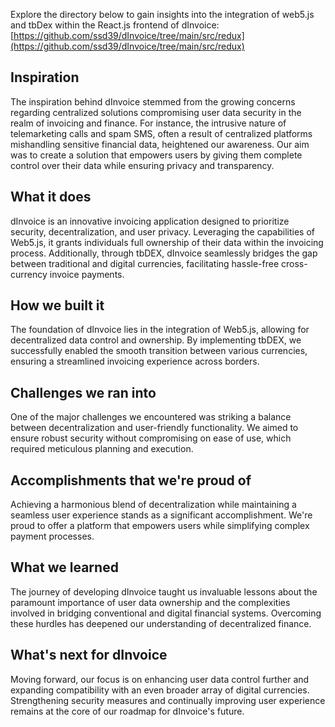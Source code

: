 Explore the directory below to gain insights into the integration of web5.js and tbDex within the React.js frontend of dInvoice:
[https://github.com/ssd39/dInvoice/tree/main/src/redux](https://github.com/ssd39/dInvoice/tree/main/src/redux)

## Inspiration
The inspiration behind dInvoice stemmed from the growing concerns regarding centralized solutions compromising user data security in the realm of invoicing and finance. For instance, the intrusive nature of telemarketing calls and spam SMS, often a result of centralized platforms mishandling sensitive financial data, heightened our awareness. Our aim was to create a solution that empowers users by giving them complete control over their data while ensuring privacy and transparency.

## What it does
dInvoice is an innovative invoicing application designed to prioritize security, decentralization, and user privacy. Leveraging the capabilities of Web5.js, it grants individuals full ownership of their data within the invoicing process. Additionally, through tbDEX, dInvoice seamlessly bridges the gap between traditional and digital currencies, facilitating hassle-free cross-currency invoice payments.

## How we built it
The foundation of dInvoice lies in the integration of Web5.js, allowing for decentralized data control and ownership. By implementing tbDEX, we successfully enabled the smooth transition between various currencies, ensuring a streamlined invoicing experience across borders.

## Challenges we ran into
One of the major challenges we encountered was striking a balance between decentralization and user-friendly functionality. We aimed to ensure robust security without compromising on ease of use, which required meticulous planning and execution.

## Accomplishments that we're proud of
Achieving a harmonious blend of decentralization while maintaining a seamless user experience stands as a significant accomplishment. We're proud to offer a platform that empowers users while simplifying complex payment processes.

## What we learned
The journey of developing dInvoice taught us invaluable lessons about the paramount importance of user data ownership and the complexities involved in bridging conventional and digital financial systems. Overcoming these hurdles has deepened our understanding of decentralized finance.

## What's next for dInvoice
Moving forward, our focus is on enhancing user data control further and expanding compatibility with an even broader array of digital currencies. Strengthening security measures and continually improving user experience remains at the core of our roadmap for dInvoice's future.
